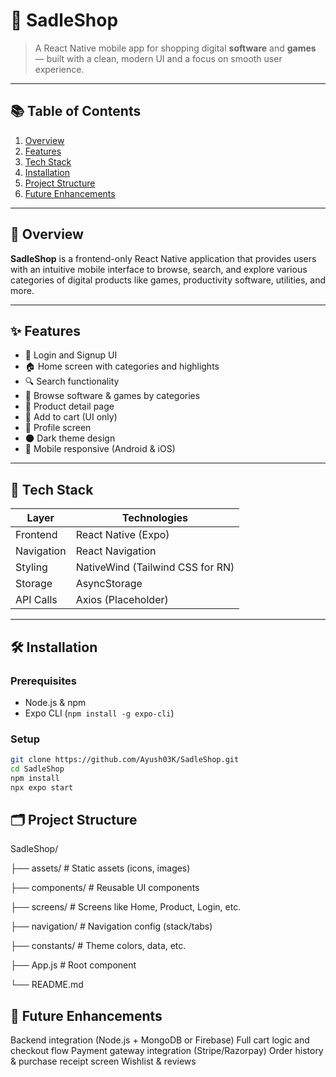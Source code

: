 # 📱 SadleShop

> A React Native mobile app for shopping digital **software** and **games** — built with a clean, modern UI and a focus on smooth user experience.

---

## 📚 Table of Contents

1. [Overview](#overview)  
2. [Features](#features)  
3. [Tech Stack](#tech-stack)  
4. [Installation](#installation)  
5. [Project Structure](#project-structure)  
6. [Future Enhancements](#future-enhancements)  
---

## 🧾 Overview

**SadleShop** is a frontend-only React Native application that provides users with an intuitive mobile interface to browse, search, and explore various categories of digital products like games, productivity software, utilities, and more.

---

## ✨ Features

- 🔐 Login and Signup UI
- 🏠 Home screen with categories and highlights
- 🔍 Search functionality
- 📁 Browse software & games by categories
- 🧾 Product detail page
- 🛒 Add to cart (UI only)
- 👤 Profile screen
- 🌑 Dark theme design
- 📱 Mobile responsive (Android & iOS)

---

## 🧰 Tech Stack

| Layer       | Technologies                  |
|-------------|-------------------------------|
| Frontend    | React Native (Expo)           |
| Navigation  | React Navigation              |
| Styling     | NativeWind (Tailwind CSS for RN) |
| Storage     | AsyncStorage                  |
| API Calls   | Axios (Placeholder)           |

---

## 🛠️ Installation

### Prerequisites
- Node.js & npm
- Expo CLI (`npm install -g expo-cli`)

### Setup

```bash
git clone https://github.com/Ayush03K/SadleShop.git
cd SadleShop
npm install
npx expo start
```

## 🗂️ Project Structure

SadleShop/

├── assets/             # Static assets (icons, images)

├── components/         # Reusable UI components

├── screens/            # Screens like Home, Product, Login, etc.

├── navigation/         # Navigation config (stack/tabs)

├── constants/          # Theme colors, data, etc.

├── App.js              # Root component

└── README.md

## 🔮 Future Enhancements
Backend integration (Node.js + MongoDB or Firebase)
Full cart logic and checkout flow
Payment gateway integration (Stripe/Razorpay)
Order history & purchase receipt screen
Wishlist & reviews

